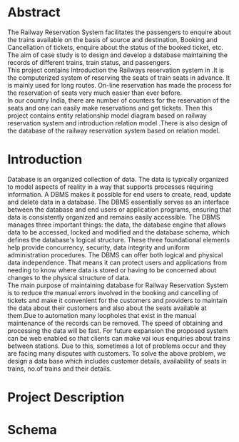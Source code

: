 <html>
  <h1 >Abstract</h1>
  <p> The Railway Reservation System facilitates the passengers to enquire about the trains available on the basis of source and destination, Booking and Cancellation of tickets, enquire about the status of the booked ticket, etc. The aim of case study is to design and develop a database maintaining the records of different trains, train status, and passengers.
    <br>
    This project contains Introduction   the Railways reservation system in .It is the computerized system of reserving the seats of train seats in advance. It is mainly used for long routes. On-line reservation has made the process for the reservation of seats very much easier than ever before. 
    <br>
    In our country India, there are number of counters for the reservation of the seats and one can easily make reservations and get tickets. Then this project contains entity relationship model diagram based on railway reservation system and introduction   relation model .There is also design 
of the database of the railway reservation system based on relation model.
</p>
  <h1>Introduction</h1>
  <p>
    Database is an organized collection of data. The data is typically organized to model aspects of reality in a way that supports processes requiring information. A DBMS makes it possible for end 
users to create, read, update and delete data in a database. The DBMS essentially serves as an interface between the database and end users or application programs, ensuring that data is consistently organized and remains easily accessible. The DBMS manages three important things: the data, the database engine that allows data to be accessed, locked and modified and the database schema, which defines the database's logical structure. These three foundational  elements  help provide concurrency,  security, data  integrity and uniform administration procedures. The DBMS can offer both logical and physical data independence. That means it can protect users and applications from needing to know where data is stored or having to be concerned about changes to the physical structure of data.
    <br>
The main purpose of maintaining database for Railway Reservation System is to reduce the manual errors involved in the booking and cancelling of tickets and make it convenient for the customers and providers to maintain the data about their customers and also about the seats available at them.Due to automation many loopholes that exist in the manual maintenance of the records can be removed. The speed of obtaining and processing the data will be fast. For future expansion the proposed system can be web enabled so that clients can make vai ious enquiries about trains between stations. Due to this, sometimes a lot of problems occur and they are facing many disputes with customers. To solve the above problem, we design a data base which includes customer details, availability of seats in trains, no.of trains and their details.
  </p>
  <h1> Project Description</h1>
  <h1> Schema</h1>
</html>
